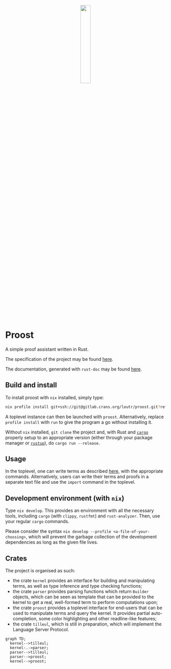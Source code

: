 <p align="center">
  <img src="https://gitlab.crans.org/loutr/proost/-/raw/48-first-release-preparations/docs/media/logo.png" width="25%"/>
</p>

# Proost

A simple proof assistant written in Rust.

The specification of the project may be found [here](docs/specs.pdf).

The documentation, generated with `rust-doc` may be found [here](doc/proost/).

## Build and install
To install proost with `nix` installed, simply type:
```sh
nix profile install git+ssh://git@gitlab.crans.org/loutr/proost.git?ref=main
```
A toplevel instance can then be launched with `proost`. Alternatively, replace
`profile install` with `run` to give the program a go without installing it.

Without `nix` installed, `git clone` the project and, with Rust and
[`cargo`](https://doc.rust-lang.org/stable/cargo/) properly setup to an
appropriate version (either through your package manager or
[`rustup`](https://rustup.rs/)), do `cargo run --release`.

## Usage
In the toplevel, one can write terms as described [here](docs/presentation.pdf),
with the appropriate commands. Alternatively, users can write their terms and
proofs in a separate text file and use the `import` command in the toplevel.

## Development environment (with `nix`)
Type `nix develop`. This provides an environment with all the necessary tools,
including `cargo` (with `clippy`, `rustfmt`) and `rust-analyzer`. Then, use your
regular `cargo` commands.

Please consider the syntax `nix develop --profile <a-file-of-your-choosing>`,
which will prevent the garbage collection of the development dependencies as
long as the given file lives.

## Crates
The project is organised as such:
- the crate `kernel` provides an interface for building and manipulating terms,
  as well as type inference and type checking functions;
- the crate `parser` provides parsing functions which return `Builder` objects,
  which can be seen as template that can be provided to the kernel to get a
  real, well-formed term to perform computations upon;
- the crate `proost` provides a toplevel interface for end-users that can be
  used to manipulate terms and query the kernel. It provides partial
  auto-completion, some color highlighting and other readline-like features;
- the crate `tilleul`, which is still in preparation, which will implement the
  Language Server Protocol.

```mermaid
graph TD;
  kernel-->tilleul;
  kernel-.->parser;
  parser-->tilleul; 
  parser-->proost;
  kernel-->proost;
```
